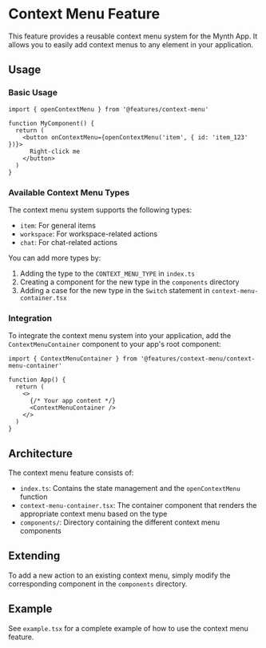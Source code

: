 # Context Menu Feature

This feature provides a reusable context menu system for the Mynth App. It allows you to easily add context menus to any element in your application.

## Usage

### Basic Usage

```tsx
import { openContextMenu } from '@features/context-menu'

function MyComponent() {
  return (
    <button onContextMenu={openContextMenu('item', { id: 'item_123' })}>
      Right-click me
    </button>
  )
}
```

### Available Context Menu Types

The context menu system supports the following types:

- `item`: For general items
- `workspace`: For workspace-related actions
- `chat`: For chat-related actions

You can add more types by:

1. Adding the type to the `CONTEXT_MENU_TYPE` in `index.ts`
2. Creating a component for the new type in the `components` directory
3. Adding a case for the new type in the `Switch` statement in `context-menu-container.tsx`

### Integration

To integrate the context menu system into your application, add the `ContextMenuContainer` component to your app's root component:

```tsx
import { ContextMenuContainer } from '@features/context-menu/context-menu-container'

function App() {
  return (
    <>
      {/* Your app content */}
      <ContextMenuContainer />
    </>
  )
}
```

## Architecture

The context menu feature consists of:

- `index.ts`: Contains the state management and the `openContextMenu` function
- `context-menu-container.tsx`: The container component that renders the appropriate context menu based on the type
- `components/`: Directory containing the different context menu components

## Extending

To add a new action to an existing context menu, simply modify the corresponding component in the `components` directory.

## Example

See `example.tsx` for a complete example of how to use the context menu feature.
